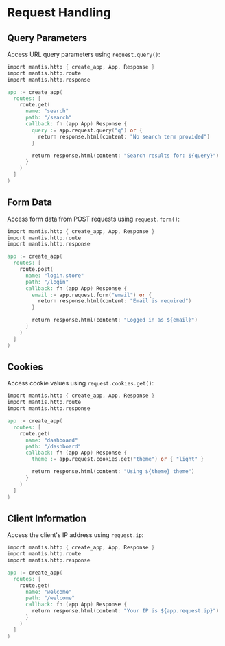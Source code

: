 # Request Handling

## Query Parameters

Access URL query parameters using `request.query()`:

```v
import mantis.http { create_app, App, Response }
import mantis.http.route
import mantis.http.response

app := create_app(
  routes: [
    route.get(
      name: "search"
      path: "/search"
      callback: fn (app App) Response {
        query := app.request.query("q") or {
          return response.html(content: "No search term provided")
        }

        return response.html(content: "Search results for: ${query}")
      }
    )
  ]
)
```

## Form Data

Access form data from POST requests using `request.form()`:

```v
import mantis.http { create_app, App, Response }
import mantis.http.route
import mantis.http.response

app := create_app(
  routes: [
    route.post(
      name: "login.store"
      path: "/login"
      callback: fn (app App) Response {
        email := app.request.form("email") or {
          return response.html(content: "Email is required")
        }

        return response.html(content: "Logged in as ${email}")
      }
    )
  ]
)
```

## Cookies

Access cookie values using `request.cookies.get()`:

```v
import mantis.http { create_app, App, Response }
import mantis.http.route
import mantis.http.response

app := create_app(
  routes: [
    route.get(
      name: "dashboard"
      path: "/dashboard"
      callback: fn (app App) Response {
        theme := app.request.cookies.get("theme") or { "light" }

        return response.html(content: "Using ${theme} theme")
      }
    )
  ]
)
```

## Client Information

Access the client's IP address using `request.ip`:

```v
import mantis.http { create_app, App, Response }
import mantis.http.route
import mantis.http.response

app := create_app(
  routes: [
    route.get(
      name: "welcome"
      path: "/welcome"
      callback: fn (app App) Response {
        return response.html(content: "Your IP is ${app.request.ip}")
      }
    )
  ]
)
```
